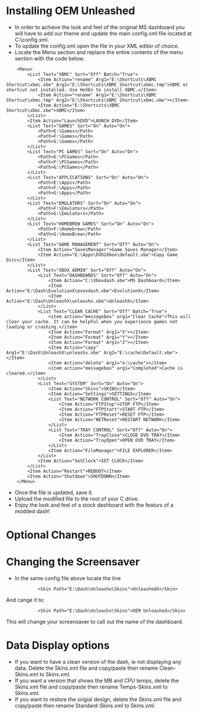 # Installing OEM Unleashed
 - In order to achieve the look and feel of the original MS dashboard you will have to add our theme and update the main config.xml file located at C:\config.xml.
 - To update the config.xml open the file in your XML editor of choice.
 - Locate the Menu section and replace the entire contents of the menu section with the code below.
```
	<Menu>
		<List Text="XBMC" Sort="Off" Batch="True">
			<Item Action="rename" Arg1="E:\Shortcuts\XBMC Shortcut\xbmc.xbe" Arg2="E:\Shortcuts\XBMC Shortcut\xbmc.tmp">XBMC or shortcut not installed. Use HeXEn to install XBMC.</Item>
			<Item Action="rename" Arg1="E:\Shortcuts\XBMC Shortcut\xbmc.tmp" Arg2="E:\Shortcuts\XBMC Shortcut\xbmc.xbe"></Item>
			<Item Action="E:\Shortcuts\XBMC Shortcut\xbmc.xbe">XBMC</Item>
		</List>
		<Item Action="LaunchDVD">LAUNCH DVD</Item>
		<List Text="GAMES" Sort="On" Auto="On">
			<Path>E:\Games</Path>
			<Path>F:\Games</Path>
			<Path>G:\Games</Path>
		</List>
		<List Text="PC GAMES" Sort="On" Auto="On">
			<Path>E:\PCGames</Path>
			<Path>F:\PCGames</Path>
			<Path>G:\PCGames</Path>
		</List>
		<List Text="APPLICATIONS" Sort="On" Auto="On">
			<Path>E:\Apps</Path>
			<Path>F:\Apps</Path>
			<Path>G:\Apps</Path>
		</List>
		<List Text="EMULATORS" Sort="On" Auto="On">
			<Path>F:\Emulators</Path>
			<Path>G:\Emulators</Path>
		</List>
		<List Text="HOMEBREW GAMES" Sort="On" Auto="On">
			<Path>F:\Homebrew</Path>
			<Path>G:\HomeBrew</Path>
		</List>
		<List Text="GAME MANAGEMENT" Sort="Off" Auto="On">
			<Item Action="SavesManager">Game Saves Manager</Item>
			<Item Action="E:\Apps\DVD2Xbox\default.xbe">Copy Game Disc</Item>
		</List>
		<List Text="XBOX ADMIN" Sort="Off" Auto="On">
			<List Text="DASHBOARDS" Sort="Off" Auto="On">
				<Item Action="C:\Xboxdash.xbe">MS Dashboard</Item>
				<Item Action="E:\Dash\EvolutionX\evoxdash.xbe">EvolutionX</Item>
				<Item Action="E:\Dash\UnleashX\unleashx.xbe">UnleashX</Item>
			</List>
			<List Text="CLEAR CACHE" Sort="Off" Batch="True">
				<item action="messagebox" arg1="Clear Cache">This will clear your cache. It can be helpful when you experience games not loading or crashing.</item>
				<Item Action="Format" Arg1="X"></Item>
				<Item Action="Format" Arg1="Y"></Item>
				<Item Action="Format" Arg1="Z"></Item>
				<Item Action="copy" Arg1="E:\Dash\UnleashX\unleashx.xbe" Arg2="E:\cache\Default.xbe"></Item>
				<Item Action="delete" Arg1="e:\cache"></Item>
				<item action="messagebox" arg1="Completed">Cache is cleared.</item>
			</List>
			<List Text="SYSTEM" Sort="On" Auto="On">
				<Item Action="Skins">SKINS</Item>
				<Item Action="Settings">SETTINGS</Item>
				<List Text="NETWORK CONTROL" Sort="Off" Auto="On">
					<Item Action="FTPStop">STOP FTP</Item>
					<Item Action="FTPStart">START FTP</Item>
					<Item Action="FTPReset">RESET FTP</Item>
					<Item Action="NETReset">RESTART NETWORK</Item>
				</List>
				<List Text="TRAY CONTROL" Sort="Off" Auto="On">
					<Item Action="TrayClose">CLOSE DVD TRAY</Item>
					<Item Action="TrayOpen">OPEN DVD TRAY</Item>
				</List>
				<Item Action="FileManager">FILE EXPLORER</Item>
			</List>
			<Item Action="SetClock">SET CLOCK</Item>
		</List>
		<Item Action="Restart">REBOOT</Item>
		<Item Action="Shutdown">SHUTDOWN</Item>
	</Menu>
```
 - Once the file is updated, save it.
 - Upload the modified file to the root of your C drive.
  - Enjoy the look and feel of a stock dashboard with the featurs of a modded dash!

# Optional Changes
# Changing the Screensaver
 - In the same config file above locate the line

```
			<Skin Path="E:\Dash\Unleashx\Skins">UnleashedX</Skin>
```

And cange it to:

```
			<Skin Path="E:\Dash\Unleashx\Skins">OEM Unleashed</Skin>
```

This will change your screensaver to call out the name of the dashboard.

# Data Display options
 - If you want to have a clean version of the dash, ie not displaying any data.  Delete the Skins.xml file and copy/paste then rename Clean-Skins.xml to Skins.xml.
 - If you want a version that shows the MB and CPU temps, delete the Skins.xml file and copy/paste then rename Temps-Skins.xml to Skins.xml.
 - If you want to restore the origial design, delete the Skins.xml file and copy/paste then rename Standard-Skins.xml to Skins.xml.